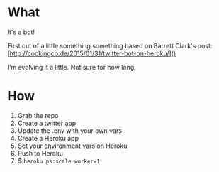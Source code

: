 # What

It's a bot!

First cut of a little something something based on Barrett Clark's post: [http://cookingco.de/2015/01/31/twitter-bot-on-heroku/]()

I'm evolving it a little. Not sure for how long. 

# How

1. Grab the repo
2. Create a twitter app
2. Update the .env with your own vars
2. Create a Heroku app
3. Set your environment vars on Heroku
3. Push to Heroku
4. $ `heroku ps:scale worker=1`
